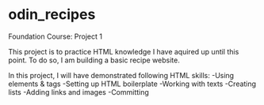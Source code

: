 # odin_recipes
Foundation Course: Project 1

This project is to practice HTML knowledge I have aquired up until this point. To do so, I am building a basic recipe website.

In this project, I will have demonstrated following HTML skills:
-Using elements & tags
-Setting up HTML boilerplate
-Working with texts
-Creating lists
-Adding links and images
-Committing